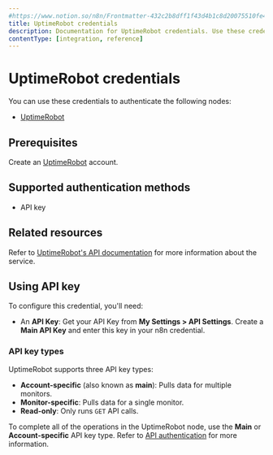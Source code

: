 ```yaml
---
#https://www.notion.so/n8n/Frontmatter-432c2b8dff1f43d4b1c8d20075510fe4
title: UptimeRobot credentials
description: Documentation for UptimeRobot credentials. Use these credentials to authenticate UptimeRobot in n8n, a workflow automation platform.
contentType: [integration, reference]
---
```


# UptimeRobot credentials

You can use these credentials to authenticate the following nodes:

- [UptimeRobot](/integrations/builtin/app-nodes/n8n-nodes-base.uptimerobot.md)

## Prerequisites

Create an [UptimeRobot](https://uptimerobot.com/) account.

## Supported authentication methods

- API key

## Related resources

Refer to [UptimeRobot's API documentation](https://uptimerobot.com/api/) for more information about the service.

## Using API key

To configure this credential, you'll need:

- An **API Key**: Get your API Key from **My Settings > API Settings**. Create a **Main API Key** and enter this key in your n8n credential.

### API key types

UptimeRobot supports three API key types:

- **Account-specific** (also known as **main**): Pulls data for multiple monitors.
- **Monitor-specific**: Pulls data for a single monitor.
- **Read-only**: Only runs `GET` API calls.

To complete all of the operations in the UptimeRobot node, use the **Main** or **Account-specific** API key type. Refer to [API authentication](https://uptimerobot.com/api/#auth) for more information.
